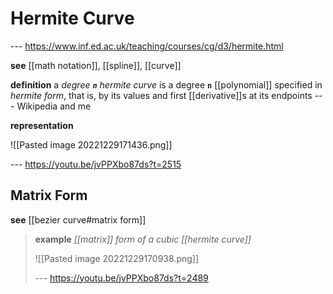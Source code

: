 # Hermite Curve

--- <https://www.inf.ed.ac.uk/teaching/courses/cg/d3/hermite.html>

**see** [[math notation]], [[spline]], [[curve]]

**definition** a _degree **`n`** hermite curve_ is a degree **`n`** [[polynomial]] specified in _hermite form_, that is, by its values and first [[derivative]]s at its endpoints --- Wikipedia and me

**representation**

![[Pasted image 20221229171436.png]]

--- <https://youtu.be/jvPPXbo87ds?t=2515>

## Matrix Form

**see** [[bezier curve#matrix form]]

> **example** _[[matrix]] form of a cubic [[hermite curve]]_
>
> ![[Pasted image 20221229170938.png]]
>
> --- <https://youtu.be/jvPPXbo87ds?t=2489>
